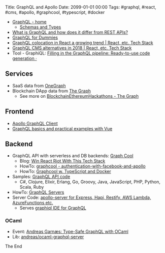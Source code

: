 Title: GraphQL and Apollo
Date: 2099-01-01 00:00
Tags: #graphql, #react, #cms, #apollo, #graphcool, #typescript, #docker

* [GraphQL - home](http://graphql.org/)
  * [Schemas and Types](http://graphql.org/learn/schema/)
* [What is GraphQL and how does it differ from REST APIs?](https://www.symfony.fi/entry/what-is-graphql-and-how-does-it-differ-from-rest-apis)
* [GraphQL for Dummies](https://symfony-cms.net/graphql-for-dummies)
* [GraphQL colocation in React a growing trend | React, etc. Tech Stack](https://react-etc.net/entry/graphql-colocation-in-react-a-growing-trend)
* [GraphQL CMS alternatives in 2018 | React, etc. Tech Stack](https://react-etc.net/entry/graphql-cms-alternatives-in-2018)
* Tool - GraphiQL: [Filling in the GraphQL pipeline: Ready-to-use code generation ·](https://www.onegraph.com/blog/2019/05/03_Filling_in_the_GraphQL_Pipeline_Ready_to_use_code_generation.html)

## Services

* SaaS data from [OneGraph](https://www.onegraph.com/)
* Blockchain DApp data from [The Graph](https://thegraph.com/explorer/)
    * See more on [BlockchainEthereumHackathons - The Graph](BlockchainEthereumHackathons.md)

## Frontend

* [Apollo GraphQL Client](https://www.apollographql.com/docs/#client-libraries)
* [GraphQL basics and practical examples with Vue](https://medium.com/@lachlanmiller_52885/graphql-basics-and-practical-examples-with-vue-6b649b9685e0)

## Backend 

* GraphQL API with serverless and DB backends: [Graph Cool](http://www.graph.cool/)
  * Blog: [Win React Riot With This Tech Stack](https://www.reactriot.com/blog/win-with-this-techstack)
  * HowTo: [graphcool - authentication-with-facebook-and-apollo](https://github.com/graphcool-examples/guide-starters/tree/master/authentication-with-facebook-and-apollo)
  * HowTo: [Graphcool w. TypeScript and Docker](https://www.graph.cool/docs/quickstart/backend/typescript/typescript-rohd6ipoo4)
* Samples: [GraphQL API code](http://graphql.org/code/)
  * C#, Clojure, Elixir, Erlang, Go, Groovy, Java, JavaScript, PHP, Python, Scala, Ruby
* HowTo: [GraphQL Servers](https://www.apollographql.com/servers/)
* Server Code: [apollo-server for Express, Hapi, Restify, AWS Lambda, AzureFunctions etc.](https://github.com/apollographql/apollo-server)
  * Serves [graphiql IDE for GraphQL](https://github.com/graphql/graphiql)

### OCaml

* Event: [Andreas Garnæs: Type-Safe GraphQL with OCaml](https://www.meetup.com/MoedegruppeFunktionelleKoebenhavnere/events/245605883/)
* Lib: [andreas/ocaml-graphql-server](https://github.com/andreas/ocaml-graphql-server)

The End